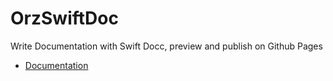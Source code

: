 # OrzSwiftDoc

Write Documentation with Swift Docc, preview and publish on Github Pages

- [Documentation](https://orzgeeker.github.io/OrzSwiftDoc/documentation/orzswiftdoc/)
